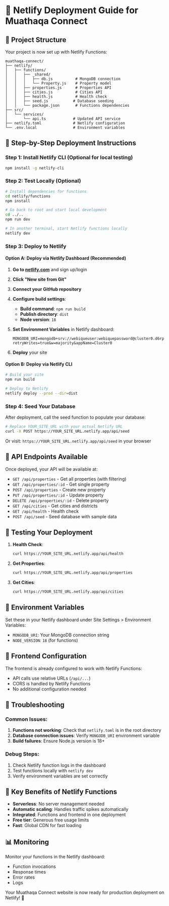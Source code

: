# 🚀 Netlify Deployment Guide for Muathaqa Connect

## 📁 Project Structure

Your project is now set up with Netlify Functions:

```
muathaqa-connect/
├── netlify/
│   ├── functions/
│   │   ├── _shared/
│   │   │   ├── db.js          # MongoDB connection
│   │   │   └── Property.js    # Property model
│   │   ├── properties.js      # Properties API
│   │   ├── cities.js          # Cities API
│   │   ├── health.js          # Health check
│   │   ├── seed.js           # Database seeding
│   │   └── package.json       # Functions dependencies
├── src/
│   └── services/
│       └── api.ts            # Updated API service
├── netlify.toml              # Netlify configuration
└── .env.local                # Environment variables
```

## 🔧 Step-by-Step Deployment Instructions

### Step 1: Install Netlify CLI (Optional for local testing)

```bash
npm install -g netlify-cli
```

### Step 2: Test Locally (Optional)

```bash
# Install dependencies for functions
cd netlify/functions
npm install

# Go back to root and start local development
cd ../..
npm run dev

# In another terminal, start Netlify functions locally
netlify dev
```

### Step 3: Deploy to Netlify

#### Option A: Deploy via Netlify Dashboard (Recommended)

1. **Go to [netlify.com](https://netlify.com)** and sign up/login
2. **Click "New site from Git"**
3. **Connect your GitHub repository**
4. **Configure build settings**:
   - **Build command**: `npm run build`
   - **Publish directory**: `dist`
   - **Node version**: `18`

5. **Set Environment Variables** in Netlify dashboard:
   ```
   MONGODB_URI=mongodb+srv://webiqueuser:webiquepassword@cluster0.d6rpmuc.mongodb.net/?retryWrites=true&w=majority&appName=Cluster0
   ```

6. **Deploy** your site

#### Option B: Deploy via Netlify CLI

```bash
# Build your site
npm run build

# Deploy to Netlify
netlify deploy --prod --dir=dist
```

### Step 4: Seed Your Database

After deployment, call the seed function to populate your database:

```bash
# Replace YOUR_SITE_URL with your actual Netlify URL
curl -X POST https://YOUR_SITE_URL.netlify.app/api/seed
```

Or visit: `https://YOUR_SITE_URL.netlify.app/api/seed` in your browser

## 🔗 API Endpoints Available

Once deployed, your API will be available at:

- `GET /api/properties` - Get all properties (with filtering)
- `GET /api/properties/:id` - Get single property
- `POST /api/properties` - Create new property
- `PUT /api/properties/:id` - Update property
- `DELETE /api/properties/:id` - Delete property
- `GET /api/cities` - Get cities and districts
- `GET /api/health` - Health check
- `POST /api/seed` - Seed database with sample data

## 🧪 Testing Your Deployment

1. **Health Check**:
   ```bash
   curl https://YOUR_SITE_URL.netlify.app/api/health
   ```

2. **Get Properties**:
   ```bash
   curl https://YOUR_SITE_URL.netlify.app/api/properties
   ```

3. **Get Cities**:
   ```bash
   curl https://YOUR_SITE_URL.netlify.app/api/cities
   ```

## 🔧 Environment Variables

Set these in your Netlify dashboard under Site Settings > Environment Variables:

- `MONGODB_URI`: Your MongoDB connection string
- `NODE_VERSION`: `18` (for functions)

## 📱 Frontend Configuration

The frontend is already configured to work with Netlify Functions:

- API calls use relative URLs (`/api/...`)
- CORS is handled by Netlify Functions
- No additional configuration needed

## 🚨 Troubleshooting

### Common Issues:

1. **Functions not working**: Check that `netlify.toml` is in the root directory
2. **Database connection issues**: Verify `MONGODB_URI` environment variable
3. **Build failures**: Ensure Node.js version is 18+

### Debug Steps:

1. Check Netlify function logs in the dashboard
2. Test functions locally with `netlify dev`
3. Verify environment variables are set correctly

## 🎯 Key Benefits of Netlify Functions

- **Serverless**: No server management needed
- **Automatic scaling**: Handles traffic spikes automatically
- **Integrated**: Functions and frontend in one deployment
- **Free tier**: Generous free usage limits
- **Fast**: Global CDN for fast loading

## 📊 Monitoring

Monitor your functions in the Netlify dashboard:
- Function invocations
- Response times
- Error rates
- Logs

Your Muathaqa Connect website is now ready for production deployment on Netlify! 🎉
